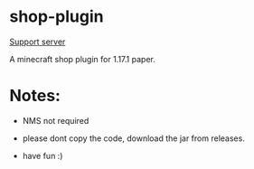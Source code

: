 # shop-plugin
[Support server](https://discord.gg/ndTeUVsdaH)

A minecraft shop plugin for 1.17.1 paper.

# Notes:

- NMS not required

- please dont copy the code, download the jar from releases.

- have fun :)

